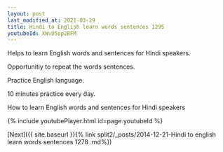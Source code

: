 ```yaml
---
layout: post
last_modified_at: 2021-03-29
title: Hindi to English learn words sentences 1295 
youtubeId: XWvU5op2BFM
---
```

 
 
Helps to learn English words and sentences for Hindi speakers.

Opportunitiy to repeat the words sentences. 

Practice English language. 
 
10 minutes practice every day. 
 
How to learn English words and sentences for Hindi speakers 
 
{% include youtubePlayer.html id=page.youtubeId %}
 
 
[Next]({{ site.baseurl }}{% link  split2/_posts/2014-12-21-Hindi to english learn words sentences 1278 .md%})
 
